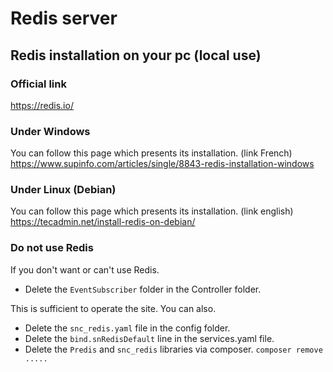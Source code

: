 # Redis server

## Redis installation on your pc (local use)

### Official link 
<https://redis.io/>

### Under Windows
You can follow this page which presents its installation. (link French) 
<https://www.supinfo.com/articles/single/8843-redis-installation-windows>

### Under Linux (Debian)
You can follow this page which presents its installation. (link english)
<https://tecadmin.net/install-redis-on-debian/>

### Do not use Redis

If you don't want or can't use Redis.

-  Delete the `EventSubscriber` folder in the Controller folder.    

This is sufficient to operate the site. You can also.  

-  Delete the `snc_redis.yaml` file in the config folder.    
-  Delete the `bind.snRedisDefault` line in the services.yaml file.  
-  Delete the `Predis` and `snc_redis` libraries via composer. `composer remove .....`    